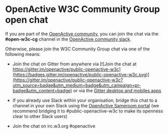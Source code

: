 # OpenActive W3C Community Group open chat

If you are part of the [OpenActive community](https://www.openactive.io/pioneers.html), you can join the chat via the **#open-w3c-cg** channel in the [OpenActive community slack](https://openactive.slack.com/signup).

Otherwise, please join the W3C Community Group chat via one of the following means:

- Join the chat on Gitter from anywhere via [![Join the chat at https://gitter.im/openactive/public-openactive-w3c](https://badges.gitter.im/openactive/public-openactive-w3c.svg)](https://gitter.im/openactive/public-openactive-w3c?utm_source=badge&utm_medium=badge&utm_campaign=pr-badge&utm_content=badge) or via the [Gitter desktop and mobiles apps](https://gitter.im/apps)

- If you already use Slack within your organisation, bridge this chat to a channel in your own Slack using the [OpenActive Sameroom portal](https://sameroom.io/xWXUNJUc) (we recommend bridging it to #public-openactive-w3c to make its openness clear to other Slack users)

- Join the chat on irc.w3.org #openactive
